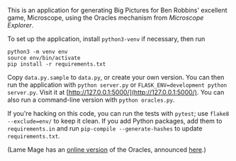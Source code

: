 This is an application for generating Big Pictures for Ben Robbins'
excellent game, Microscope, using the Oracles mechanism from
_Microscope Explorer_.

To set up the application, install `python3-venv` if necessary, then run

```
python3 -m venv env
source env/bin/activate
pip install -r requirements.txt
```

Copy `data.py.sample` to `data.py`, or create your own version. You
can then run the application with `python server.py` or
`FLASK_ENV=development python server.py`. Visit it at
[http://127.0.0.1:5000/](http://127.0.0.1:5000/). You can also run a
command-line version with `python oracles.py`.

If you're hacking on this code, you can run the tests with `pytest`;
use `flake8 --exclude=env/` to keep it clean. If you add Python
packages, add them to `requirements.in` and run `pip-compile
--generate-hashes` to update `requirements.txt`.

(Lame Mage has an [online
version](http://www.lamemage.com/oracles/) of the
Oracles, announced
[here](http://arsludi.lamemage.com/index.php/753/oracles-for-everyone/).)
